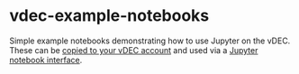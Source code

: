 # vdec-example-notebooks
Simple example notebooks demonstrating how to use Jupyter on the vDEC.
These can be [copied to your vDEC account](https://vdec-documentationandsystemstatus.pbworks.com/w/page/121310649/Copying%20Data) and used via a [Jupyter notebook interface](https://vdec-documentationandsystemstatus.pbworks.com/w/page/122728617/Jupyter%20notebook%20interface). 
